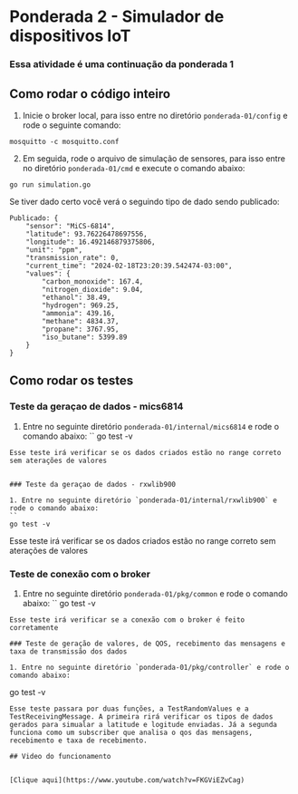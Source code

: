 # Ponderada 2 - Simulador de dispositivos IoT 
### Essa atividade é uma continuação da ponderada 1

## Como rodar o código inteiro

1. Inicie o broker local, para isso entre no diretório `ponderada-01/config` e rode o seguinte comando:
```
mosquitto -c mosquitto.conf
```

2. Em seguida, rode o arquivo de simulação de sensores, para isso entre no diretório `ponderada-01/cmd` e execute o comando abaixo:
```
go run simulation.go
```

Se tiver dado certo você verá o seguindo tipo de dado sendo publicado:

```
Publicado: {
    "sensor": "MiCS-6814",
    "latitude": 93.76226478697556,
    "longitude": 16.492146879375806,
    "unit": "ppm",
    "transmission_rate": 0,
    "current_time": "2024-02-18T23:20:39.542474-03:00",
    "values": {
        "carbon_monoxide": 167.4,
        "nitrogen_dioxide": 9.04,
        "ethanol": 38.49,
        "hydrogen": 969.25,
        "ammonia": 439.16,
        "methane": 4834.37,
        "propane": 3767.95,
        "iso_butane": 5399.89
    }
}
```

## Como rodar os testes
### Teste da geraçao de dados - mics6814

1. Entre no seguinte diretório `ponderada-01/internal/mics6814` e rode o comando abaixo:
``
go test -v
```
Esse teste irá verificar se os dados criados estão no range correto sem aterações de valores


### Teste da geraçao de dados - rxwlib900

1. Entre no seguinte diretório `ponderada-01/internal/rxwlib900` e rode o comando abaixo:
``
go test -v
```
Esse teste irá verificar se os dados criados estão no range correto sem aterações de valores


### Teste de conexão com o broker

1. Entre no seguinte diretório `ponderada-01/pkg/common` e rode o comando abaixo:
``
go test -v
```
Esse teste irá verificar se a conexão com o broker é feito corretamente

### Teste de geração de valores, de QOS, recebimento das mensagens e taxa de transmissão dos dados

1. Entre no seguinte diretório `ponderada-01/pkg/controller` e rode o comando abaixo:
```
go test -v
```
Esse teste passara por duas funções, a TestRandomValues e a TestReceivingMessage. A primeira rirá verificar os tipos de dados gerados para simualar a latitude e logitude enviadas. Já a segunda funciona como um subscriber que analisa o qos das mensagens, recebimento e taxa de recebimento.

## Video do funcionamento


[Clique aqui](https://www.youtube.com/watch?v=FKGViEZvCag)